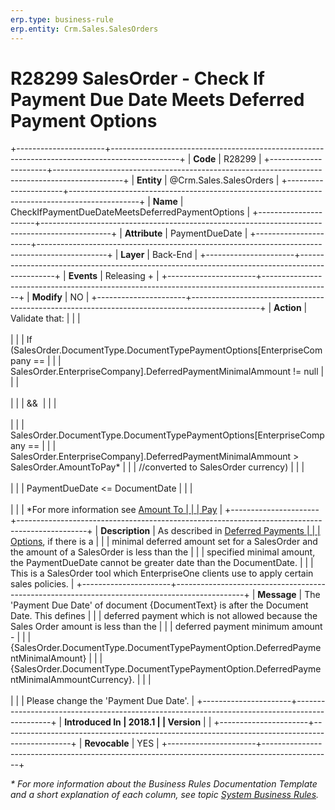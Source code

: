 ```yaml
---
erp.type: business-rule
erp.entity: Crm.Sales.SalesOrders
---
```


# R28299 SalesOrder - Check If Payment Due Date Meets Deferred Payment Options
+----------------------+-----------------------------------------------------------------------------------------------+
| **Code**             | R28299                                                                                        |
+----------------------+-----------------------------------------------------------------------------------------------+
| **Entity**           | @Crm.Sales.SalesOrders                                                                        |
+----------------------+-----------------------------------------------------------------------------------------------+
| **Name**             | CheckIfPaymentDueDateMeetsDeferredPaymentOptions                                              |
+----------------------+-----------------------------------------------------------------------------------------------+
| **Attribute**        | PaymentDueDate                                                                                |
+----------------------+-----------------------------------------------------------------------------------------------+
| **Layer**            | Back-End                                                                                      |
+----------------------+-----------------------------------------------------------------------------------------------+
| **Events**           | Releasing +                                                                                   |
+----------------------+-----------------------------------------------------------------------------------------------+
| **Modify**           | NO                                                                                            |
+----------------------+-----------------------------------------------------------------------------------------------+
| **Action**           | Validate that:                                                                                |
|                      | <br/><br/>                                                                                    |
|                      | If (SalesOrder.DocumentType.DocumentTypePaymentOptions\[EnterpriseCompany ==                  |
|                      | SalesOrder.EnterpriseCompany\].DeferredPaymentMinimalAmmount != null                          |
|                      | <br/><br/>                                                                                    |
|                      | &&                                                                                            |
|                      | <br/><br/>                                                                                    |
|                      | SalesOrder.DocumentType.DocumentTypePaymentOptions\[EnterpriseCompany ==                      |
|                      | SalesOrder.EnterpriseCompany\].DeferredPaymentMinimalAmmount \> SalesOrder.AmountToPay\*      |
|                      | //converted to SalesOrder currency)                                                           |
|                      | <br/><br/>                                                                                    |
|                      | PaymentDueDate \<= DocumentDate                                                               |
|                      | <br/><br/>                                                                                    |
|                      | \*For more information see [Amount To                                                         |
|                      | Pay](https://confluence.erp.net/display/techdoc/Amount+To+Pay)                                |
+----------------------+-----------------------------------------------------------------------------------------------+
| **Description**      | As described in [Deferred Payments                                                            |
|                      | Options](https://confluence.erp.net/display/techdoc/Deferred+Payments+Options), if there is a |
|                      | minimal deferred amount set for a SalesOrder and the amount of a SalesOrder is less than the  |
|                      | specified minimal amount, the PaymentDueDate cannot be greater date than the DocumentDate.    |
|                      | This is a SalesOrder tool which EnterpriseOne clients use to apply certain sales policies.    |
+----------------------+-----------------------------------------------------------------------------------------------+
| **Message**          | The \'Payment Due Date\' of document {DocumentText} is after the Document Date. This defines  |
|                      | deferred payment which is not allowed because the Sales Order amount is less than the         |
|                      | deferred payment minimum amount -                                                             |
|                      | {SalesOrder.DocumentType.DocumentTypePaymentOption.DeferredPaymentMinimalAmount}              |
|                      | {SalesOrder.DocumentType.DocumentTypePaymentOption.DeferredPaymentMinimalAmmountCurrency}.    |
|                      | <br/><br/>                                                                                    |
|                      | Please change the \'Payment Due Date\'.                                                       |
+----------------------+-----------------------------------------------------------------------------------------------+
| **Introduced In      | 2018.1                                                                                        |
| Version**            |                                                                                               |
+----------------------+-----------------------------------------------------------------------------------------------+
| **Revocable**        | YES                                                                                           |
+----------------------+-----------------------------------------------------------------------------------------------+

*\* For more information about the Business Rules Documentation Template and a short explanation of each column, see
topic [System Business Rules](../templates/template-description-system-business-rules.md).*
